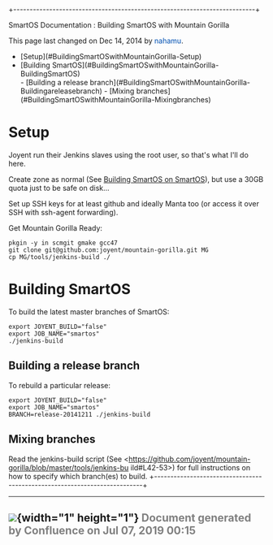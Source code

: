 +--------------------------------------------------------------------------+
<div class="pageheader">

<span class="pagetitle"> SmartOS Documentation : Building SmartOS with
Mountain Gorilla </span>

</div>

<div class="pagesubheading">

This page last changed on Dec 14, 2014 by
<font color="#0050B2">nahamu</font>.

</div>

<div>

<ul>
<li>
[Setup](#BuildingSmartOSwithMountainGorilla-Setup)
</li>
<li>
[Building SmartOS](#BuildingSmartOSwithMountainGorilla-BuildingSmartOS)
</li>
- [Building a release
    branch](#BuildingSmartOSwithMountainGorilla-Buildingareleasebranch)
- [Mixing
    branches](#BuildingSmartOSwithMountainGorilla-Mixingbranches)

</ul>

</div>

Setup
=========

Joyent run their Jenkins slaves using the root user, so that's what I'll
do here.

Create zone as normal (See [Building SmartOS on
SmartOS](Building%20SmartOS%20on%20SmartOS.html "Building SmartOS on Sma
rtOS")),
but use a 30GB quota just to be safe on disk...

Set up SSH keys for at least github and ideally Manta too (or access it
over SSH with ssh-agent forwarding).

Get Mountain Gorilla Ready:

<div class="code panel" style="border-width: 1px;">

<div class="codeContent panelContent">

<div id="root">

``` {.theme: .Confluence; .brush: .java; .gutter: .false}
pkgin -y in scmgit gmake gcc47
git clone git@github.com:joyent/mountain-gorilla.git MG
cp MG/tools/jenkins-build ./
```

</div>

</div>

</div>

Building SmartOS
====================

To build the latest master branches of SmartOS:

<div class="code panel" style="border-width: 1px;">

<div class="codeContent panelContent">

<div id="root">

``` {.theme: .Confluence; .brush: .java; .gutter: .false}
export JOYENT_BUILD="false"
export JOB_NAME="smartos"
./jenkins-build
```

</div>

</div>

</div>

Building a release branch
-----------------------------

To rebuild a particular release:

<div class="code panel" style="border-width: 1px;">

<div class="codeContent panelContent">

<div id="root">

``` {.theme: .Confluence; .brush: .java; .gutter: .false}
export JOYENT_BUILD="false"
export JOB_NAME="smartos"
BRANCH=release-20141211 ./jenkins-build
```

</div>

</div>

</div>

Mixing branches
-------------------

Read the jenkins-build script (See
<https://github.com/joyent/mountain-gorilla/blob/master/tools/jenkins-bu
ild#L42-53>)
for full instructions on how to specify which branch(es) to build.
+--------------------------------------------------------------------------+

  ----------------------------------------------------------------------------------
  ![](images/border/spacer.gif){width="1" height="1"}
  <font color="grey">Document generated by Confluence on Jul 07, 2019 00:15</font>
  ----------------------------------------------------------------------------------


